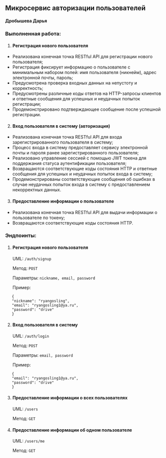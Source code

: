 ## Микросервис авторизации пользователей

#### Дробышева Дарья

### Выполненная работа:
1. #### Регистрация нового пользователя
- Реализована конечная точка RESTful API для регистрации нового пользователя;
- Регистрация фиксирует информацию о пользователе с минимальным набором полей: имя пользователя (никнейм), адрес электронной почты, пароль;
- Предусмотрена проверка входных данных на непустоту и корректность;
- Предусмотрены различные коды ответов на HTTP-запросы клиентов и ответные сообщения для успешных и неудачных попыток регистрации;
- Продемонстрировано подтверждающее сообщение после успешной регистрации.
2. #### Вход пользователя в систему (авторизация)
- Реализована конечная точка RESTful API для входа зарегистрированного пользователя в систему;
- Процесс входа в систему предоставляет сервису электронной почты и пароля ранее зарегистрированного пользователя;
- Реализовано управление сессией с помощью JWT токена для поддержания статуса аутентификации пользователя;
- Возвращаются соответствующие коды состояния HTTP и ответные сообщения для успешных и неудачных попыток входа в систему;
- Продемонстрированы соответствующие сообщения об ошибках в случае неудачных попыток входа в систему с предоставлением некорректных данных.
3. #### Предоставление информации о пользователе
- Реализована конечная точка RESTful API для выдачи информации о пользователе по токену;
- Возвращаются соответствующие коды состояния HTTP.

### Эндпоинты:
1. #### Регистрация нового пользователя
   UML: ```/auth/signup```

   Метод: ```POST```

   Параметры: ```nickname, email, password```

   Пример:
```
   {
   "nickname": "ryangosling",
   "email": "ryangosling1@ya.ru",
   "password": "drive"
   }
``` 

2. #### Вход пользователя в систему
   UML: ```/auth/login```

   Метод: ```POST```

   Параметры: ```email, password```

   Пример:
```
   {
   "email": "ryangosling1@ya.ru",
   "password": "drive"
   }
```
3. #### Предоставление информации о всех пользователях
   UML: ```/users```

   Метод: ```GET```

4. #### Предоставление информации об одном пользователе
   UML: ```/users/me```

   Метод: ```GET```
